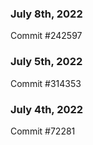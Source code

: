 ### July 8th, 2022

Commit #242597

### July 5th, 2022

Commit #314353


### July 4th, 2022

Commit #72281
